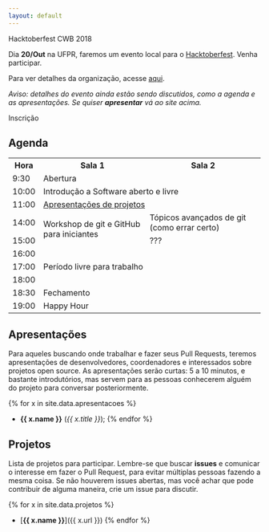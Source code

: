 ```yaml
---
layout: default
---
```


<div class="title">
  Hacktoberfest CWB 2018
</div>

Dia **20/Out** na UFPR, faremos um evento local para o
[Hacktoberfest](https://hacktoberfest.digitalocean.com/).
Venha participar.

Para ver detalhes da organização, acesse
[aqui](https://github.com/abelsiqueira/hacktoberfest-cwb-2018).

*Aviso: detalhes do evento ainda estão sendo discutidos, como a agenda e as
apresentações. Se quiser **apresentar** vá ao site acima.*

Inscrição

## Agenda

<table>
  <tr class="bg-emph">
    <th class="text-right">Hora</th>
    <th class="text-center">Sala 1</th>
    <th class="text-center">Sala 2</th>
  </tr>
  <tr>
    <td class="text-right">9:30</td>
    <td colspan="2">Abertura</td>
  </tr>
  <tr>
    <td class="text-right">10:00</td>
    <td colspan="2">Introdução a Software aberto e livre</td>
  </tr>
  <tr>
    <td class="text-right">11:00</td>
    <td colspan="2">
      <a href="#apre">Apresentações de projetos</a>
    </td>
  </tr>
  <tr>
    <td class="text-right">14:00</td>
    <td rowspan="2">Workshop de git e GitHub para iniciantes</td>
    <td>Tópicos avançados de git (como errar certo)</td>
  </tr>
  <tr>
    <td class="text-right">15:00</td>
    <td>???</td>
  </tr>
  <tr>
    <td class="text-right">16:00</td>
    <td colspan="2" rowspan="3">Período livre para trabalho</td>
  </tr>
  <tr>
    <td class="text-right">17:00</td>
  </tr>
  <tr>
    <td class="text-right">18:00</td>
  </tr>
  <tr>
    <td class="text-right">18:30</td>
    <td colspan="2">Fechamento</td>
  </tr>
  <tr>
    <td class="text-right">19:00</td>
    <td class="bg-emph" colspan="2">Happy Hour</td>
  </tr>
</table>

<h2 id="apre">Apresentações</h2>

Para aqueles buscando onde trabalhar e fazer seus Pull Requests, teremos apresentações
de desenvolvedores, coordenadores e interessados sobre projetos open source.
As apresentações serão curtas: 5 a 10 minutos, e bastante introdutórios, mas servem para
as pessoas conhecerem alguém do projeto para conversar posteriormente.

{% for x in site.data.apresentacoes %}
- **{{ x.name }}** (*{{ x.title }}*);
{% endfor %}

## Projetos

Lista de projetos para participar. Lembre-se que buscar **issues** e comunicar o
interesse em fazer o Pull Request, para evitar múltiplas pessoas fazendo a mesma coisa.
Se não houverem issues abertas, mas você achar que pode contribuir de alguma maneira,
crie um issue para discutir.

{% for x in site.data.projetos %}
- [**{{ x.name }}**]({{ x.url }})
{% endfor %}
